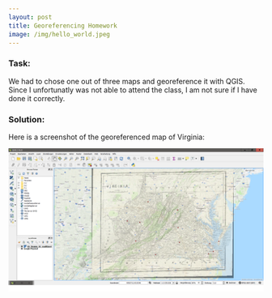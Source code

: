 ```yaml
---
layout: post
title: Georeferencing Homework
image: /img/hello_world.jpeg
---
```

### Task:
We had to chose one out of three maps and georeference it with QGIS. Since I unfortunatly was not able to attend the class, I am not sure if I have done it correctly.
### Solution:
Here is a screenshot of the georeferenced map of Virginia:

![](../img/hamzabegovic/hamzabegovic_us_virginia_map.png)

